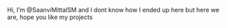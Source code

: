 Hi, I’m @SaanviMittalSM and I dont know how I ended up here but here we are, hope you like my projects

<!---
SaanviMittalSM/SaanviMittalSM is a ✨ special ✨ repository because its `README.md` (this file) appears on your GitHub profile.
You can click the Preview link to take a look at your changes.
--->
